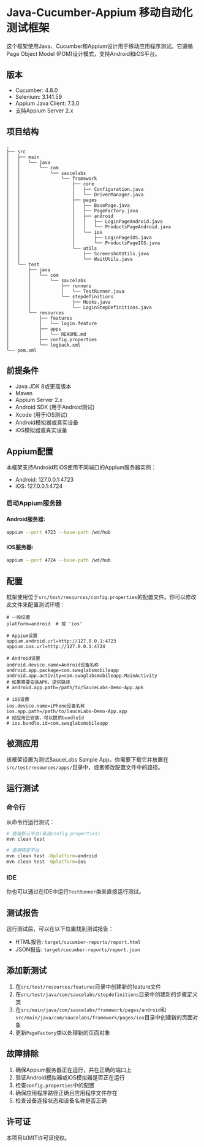 # Java-Cucumber-Appium 移动自动化测试框架

这个框架使用Java、Cucumber和Appium设计用于移动应用程序测试。它遵循Page Object Model (POM)设计模式，支持Android和iOS平台。

## 版本

- Cucumber: 4.8.0
- Selenium: 3.141.59
- Appium Java Client: 7.3.0
- 支持Appium Server 2.x

## 项目结构

```
.
├── src
│   ├── main
│   │   └── java
│   │       └── com
│   │           └── saucelabs
│   │               └── framework
│   │                   ├── core
│   │                   │   ├── Configuration.java
│   │                   │   └── DriverManager.java
│   │                   ├── pages
│   │                   │   ├── BasePage.java
│   │                   │   ├── PageFactory.java
│   │                   │   ├── android
│   │                   │   │   ├── LoginPageAndroid.java
│   │                   │   │   └── ProductsPageAndroid.java
│   │                   │   └── ios
│   │                   │       ├── LoginPageIOS.java
│   │                   │       └── ProductsPageIOS.java
│   │                   └── utils
│   │                       ├── ScreenshotUtils.java
│   │                       └── WaitUtils.java
│   └── test
│       ├── java
│       │   └── com
│       │       └── saucelabs
│       │           ├── runners
│       │           │   └── TestRunner.java
│       │           └── stepdefinitions
│       │               ├── Hooks.java
│       │               └── LoginStepDefinitions.java
│       └── resources
│           ├── features
│           │   └── login.feature
│           ├── apps
│           │   └── README.md
│           ├── config.properties
│           └── logback.xml
└── pom.xml
```

## 前提条件

- Java JDK 8或更高版本
- Maven
- Appium Server 2.x
- Android SDK (用于Android测试)
- Xcode (用于iOS测试)
- Android模拟器或真实设备
- iOS模拟器或真实设备

## Appium配置

本框架支持Android和iOS使用不同端口的Appium服务器实例：

- Android: 127.0.0.1:4723
- iOS: 127.0.0.1:4724

### 启动Appium服务器

#### Android服务器:
```bash
appium --port 4723 --base-path /wd/hub
```

#### iOS服务器:
```bash
appium --port 4724 --base-path /wd/hub
```

## 配置

框架使用位于`src/test/resources/config.properties`的配置文件。你可以修改此文件来配置测试环境：

```properties
# 一般设置
platform=android  # 或 'ios'

# Appium设置
appium.android.url=http://127.0.0.1:4723
appium.ios.url=http://127.0.0.1:4724

# Android设置
android.device.name=Android设备名称
android.app.package=com.swaglabsmobileapp
android.app.activity=com.swaglabsmobileapp.MainActivity
# 如果需要安装APK，提供路径
# android.app.path=/path/to/SauceLabs-Demo-App.apk

# iOS设置
ios.device.name=iPhone设备名称
ios.app.path=/path/to/SauceLabs-Demo-App.app
# 如应用已安装，可以提供bundleId
# ios.bundle.id=com.swaglabsmobileapp
```

## 被测应用

该框架设置为测试SauceLabs Sample App。你需要下载它并放置在`src/test/resources/apps/`目录中，或者修改配置文件中的路径。

## 运行测试

### 命令行

从命令行运行测试：

```bash
# 使用默认平台(来自config.properties)
mvn clean test

# 使用特定平台
mvn clean test -Dplatform=android
mvn clean test -Dplatform=ios
```

### IDE

你也可以通过在IDE中运行`TestRunner`类来直接运行测试。

## 测试报告

运行测试后，可以在以下位置找到测试报告：

- HTML报告: `target/cucumber-reports/report.html`
- JSON报告: `target/cucumber-reports/report.json`

## 添加新测试

1. 在`src/test/resources/features`目录中创建新的feature文件
2. 在`src/test/java/com/saucelabs/stepdefinitions`目录中创建新的步骤定义类
3. 在`src/main/java/com/saucelabs/framework/pages/android`和`src/main/java/com/saucelabs/framework/pages/ios`目录中创建新的页面对象
4. 更新`PageFactory`类以处理新的页面对象

## 故障排除

1. 确保Appium服务器正在运行，并在正确的端口上
2. 验证Android模拟器或iOS模拟器是否正在运行
3. 检查`config.properties`中的配置
4. 确保应用程序路径正确且应用程序文件存在
5. 检查设备连接状态和设备名称是否正确

## 许可证

本项目以MIT许可证授权。 